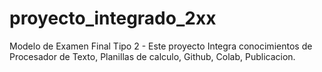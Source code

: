 # proyecto_integrado_2xx
Modelo de Examen Final Tipo 2 - Este proyecto Integra conocimientos de Procesador de Texto, Planillas de calculo, Github, Colab, Publicacion.
